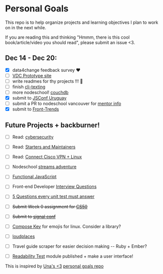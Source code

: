 # Personal Goals

This repo is to help organize projects and learning objectives I plan to work on in the next while.

If you are reading this and thinking "Hmmm, there is this cool book/article/video you should read", please submit an issue <3. 

## Dec 14 - Dec 20:
- [x] data4change feedback survey :heart:
- [ ] [VDC Prototype site](https://github.com/lrlna/vdc-visualization)
- [ ] write readmes for thy projects !!! :information_desk_person:
- [ ] finish [cli-texting](https://github.com/lrlna/cli-texting)
- [ ] more nodeschool! [couchdb](https://github.com/robertkowalski/learnyoucouchdb)
- [x] submit to [JSConf Uruguay](https://jsconf.uy/talks)
- [ ] submit a PR to nodeschool vancouver for [mentor info](https://github.com/nodeschool/vancouver/issues/26)
- [x] submit to [Front-Trends](https://2016.front-trends.com/speaking-at-front-trends/)

## Future Projects + backburner! 

- [ ] Read: [cybersecurity](https://tech.safehubcollective.org/cybersecurity/)
- [ ] Read: [Starters and Maintainers](http://jlongster.com/Starters-and-Maintainers)
- [ ] Read: [Connect Cisco VPN + Linux](http://www.humans-enabled.com/2011/12/how-to-connect-to-cisco-systems-vpn.html) 
- [ ] Nodeschool [streams adventure](https://github.com/substack/stream-adventure)
- [ ] [Functional JavaScript](http://almostobsolete.net/talks/functionaljs/#1)
- [ ] Front-end Developer [Interview Questions](https://github.com/h5bp/Front-end-Developer-Interview-Questions)
- [ ] [5 Questions every unit test must answer](https://medium.com/javascript-scene/what-every-unit-test-needs-f6cd34d9836d#.l3fulg470)
- [ ] ~~Submit Week 0 assignment for [CS50](https://courses.edx.org/courses/HarvardX/CS50x3/2015/info)~~
- [ ] ~~Submit to [signal conf](https://www.twilio.com/signal/call-for-presenters)~~
- [ ] [Compose Key](https://help.ubuntu.com/community/ComposeKey) for emojis for linux. Consider a library?
- [ ] [loudplaces](https://github.com/soundboards/loudplaces)
- [ ] Travel guide scraper for easier decision making -- Ruby + Ember?
- [ ] [Readability Test](https://github.com/lrlna/readability-test) module published + make a user interface!


This is inspired by [Una's <3](https://twitter.com/Una) [personal goals repo](https://github.com/una/personal-goals)

